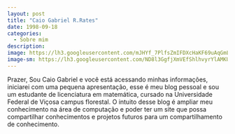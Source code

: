 ```yaml
---
layout: post
title: "Caio Gabriel R.Rates"
date: 1998-09-18
categories:
  - Sobre mim
description:
image: https://lh3.googleusercontent.com/mJHYf_7PlfsZmIFDXcHaKF69uAqGmLhfqiVW49j0O-v5sRSbuihdv6iMByJhYakgkuLCCHUbIcaXrsI5CPbkh9KJDezp-eYlGX_VCbpCNYaxyiXReoU2ogp41tJzW_UB45XlOsHDGUmTqU9tuLSDugDMWD_6S_NLYyireQVSVVLMXAicLseRMIaDIZUgZ_uFfvD5H6E0FU2BO1mOIa6OjlKbQukno_ytNqwqrMcrYOWD301Zjjduf1mvvpRodfEWN7dTYJGEj-BR3OPjvFQDW4tvh5wyxef3d8OzkKbpZKJVYMhURcbNsaAuH6w5PZqk9RMnV1xX-kRGaWDdbUyV-Ho5Zam_zRz_5jECm-u7ESkbcOFZBVbIWi5L2SAmPP9E71DEph38Q87T2aVkHuUoG9hcELsvovPeH-8Aa9xyh8b45IfCLifz_fBsRn4jJP1V7VqQ2DY4YPDLIQ259zDO0p0tJMGGw1VGSjVLimQm65izi_rbW2NkG3Rn3If1RtqL0L4rnylxXtxX200IhLf5nG9aPrhrZLTmPagrJ2KWEu8sEUW20wjDxG7nPJvymCJzzTzoBoluEUAceo8v5KQott9zM-O0DCkaxypt55EG8djT4amq7ys4kxyfifq7wNXkXlUiH-4Ac-JwDUdkjzWoXjCtnWcOUDY=w876-h657-no
image-sm: https://lh3.googleusercontent.com/ND8l3GgfjXmVEfShlhvyrYlAMKUN5ZcVYnkZwvWWaqonXocEhwIMUs1NJyrFUZwG2WPp85Ase3JcuyXtkJzJNrpkOVWt1j59vdpjtOiwMJ2jzqezih8x5HsOH89BNd20HbgXbaHk8YfekZ_zDBx9Z4J9hDSVj-DhNV9DW-WDA1GM9Wzk9ayntl2djEuu-B3UxlYH25oQ7SCXytMrTzZlqZSUzB5lIfMNjKs1XbIKiVeFh-DXmca2liQxMZZclY-2MGe72K4vNCVAAST4c9VdMggEUrBmRg81kmceEHn99hq_kYr6VaOF9cR2DADsOPnEgCqeXZHv1yjH9qTv4Uevp8CVv-CO5D04mIFglu0v5_7BpMHVLsM_6Eb6CHshINt2M3v2M7jOU__HioOLbMglC0u2LEOVfUSeErUnsBkapCxZTcHh_SoFJaFMtV3EeNIBY37X-OT1LW9TyCV5MTndPHfWJQi3wTtjVAJJRspZivT2IppeCpDGXBeHL7Gd516H-DdTNWaNVhJR99a-WWm-3N6VSmLuc25JUU5QOmel7L6TNuf0nAOz4fpPSBVF0T_nEvoex9rxbbRzEy8Ht6oBUVV7cyWjQSWY14MDRWoyuffCnKyO-dPIRQSmKl5MuQWRtB5ygj73yg0a5HElaFZj_xokf_zNFA8=w876-h657-no
---
```

Prazer, Sou Caio Gabriel e você está acessando minhas informações, iniciarei com uma pequena apresentação, esse é meu blog pessoal e sou um estudante de licenciatura em matemática, cursado na Universidade Federal de Viçosa campus florestal. O intuito desse blog é ampliar meu conhecimento na área de computação e poder ter um site que possa compartilhar conhecimentos e projetos futuros para um compartilhamento de conhecimento.
